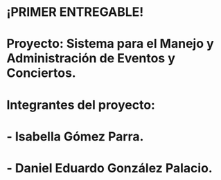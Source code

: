 #                       ¡PRIMER ENTREGABLE!
#
# Proyecto: Sistema para el Manejo y Administración de Eventos y Conciertos.
#
# Integrantes del proyecto: 
#       - Isabella Gómez Parra. 
#       - Daniel Eduardo González Palacio.
